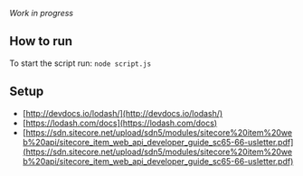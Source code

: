 *Work in progress*

How to run
---
 
 To start the script run: 
 `node script.js`
 
Setup
---


* [http://devdocs.io/lodash/](http://devdocs.io/lodash/)
* [https://lodash.com/docs](https://lodash.com/docs)
* [https://sdn.sitecore.net/upload/sdn5/modules/sitecore%20item%20web%20api/sitecore_item_web_api_developer_guide_sc65-66-usletter.pdf](https://sdn.sitecore.net/upload/sdn5/modules/sitecore%20item%20web%20api/sitecore_item_web_api_developer_guide_sc65-66-usletter.pdf)